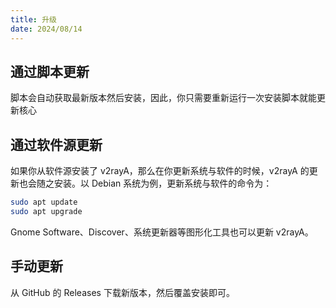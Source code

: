 ```yaml
---
title: 升级
date: 2024/08/14
---
```

## 通过脚本更新
脚本会自动获取最新版本然后安装，因此，你只需要重新运行一次安装脚本就能更新核心
## 通过软件源更新
如果你从软件源安装了 v2rayA，那么在你更新系统与软件的时候，v2rayA 的更新也会随之安装。以 Debian 系统为例，更新系统与软件的命令为：
```bash
sudo apt update
sudo apt upgrade
```
Gnome Software、Discover、系统更新器等图形化工具也可以更新 v2rayA。
## 手动更新
从 GitHub 的 Releases 下载新版本，然后覆盖安装即可。
